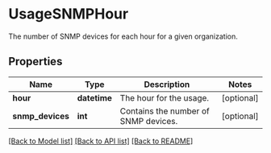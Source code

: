 # UsageSNMPHour

The number of SNMP devices for each hour for a given organization.

## Properties
Name | Type | Description | Notes
------------ | ------------- | ------------- | -------------
**hour** | **datetime** | The hour for the usage. | [optional] 
**snmp_devices** | **int** | Contains the number of SNMP devices. | [optional] 

[[Back to Model list]](README.md#documentation-for-models) [[Back to API list]](README.md#documentation-for-api-endpoints) [[Back to README]](README.md)



